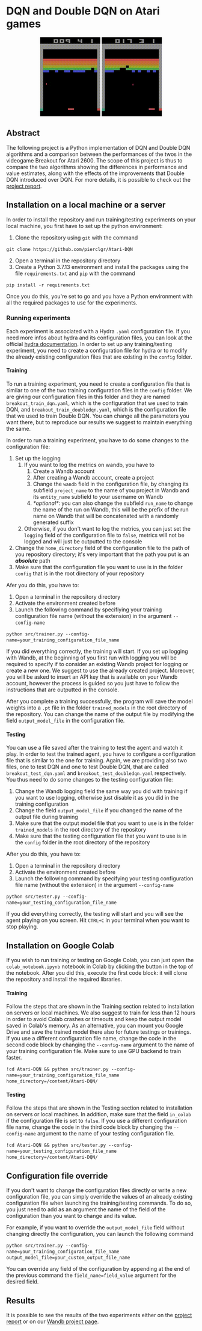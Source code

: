 # DQN and Double DQN on Atari games

<div style="text-align: center;">
<img src="https://raw.githubusercontent.com/pierclgr/Atari-DQN/main/test_videos/Breakout_DQN.gif" width="160" height="210" alt="Breakout DQN">
<img src="https://raw.githubusercontent.com/pierclgr/Atari-DQN/main/test_videos/Breakout_DoubleDQN.gif" width="160" height="210" alt="Breakout DoubleDQN">
</div>

## Abstract 

The following project is a Python implementation of DQN and Double DQN algorithms and a comparison between the 
performances of the twos in the videogame Breakout for Atari 2600. The scope of this project is thus to compare the two 
algorithms showing the differences in performance and value estimates, along with the effects of the improvements that 
Double DQN introduced over DQN.
For more details, it is possible to check out the [project report](https://github.com/pierclgr/Atari-DQN/blob/main/report/report.pdf).

## Installation on a local machine or a server
In order to install the repository and run training/testing experiments on your local machine, you first have to set up the 
python environment: 
1. Clone the repository using `git` with the command
```shell
git clone https://github.com/pierclgr/Atari-DQN
```
2. Open a terminal in the repository directory
3. Create a Python 3.7.13 environment and install the packages using the file `requirements.txt` and `pip` with the command
```shell
pip install -r requirements.txt
```

Once you do this, you're set to go and you have a Python environment with all the required packages to use for the experiments.

### Running experiments
Each experiment is associated with a Hydra `.yaml` configuration file. If you need more infos about hydra and its 
configuration files, you can look at the official [hydra documentation](https://hydra.cc/docs/intro/). In order to set 
up any training/testing experiment, you need to create a configuration file for hydra or to modify the already existing
configuration files that are existing in the `config` folder.

#### Training
To run a training experiment, you need to create a configuration file that is similar to one of the two training
configuration files in the `config` folder. We are giving our configuration files in this folder and they are named 
`breakout_train_dqn.yaml`, which is the configuration that we used to train DQN, and `breakout_train_doubledqn.yaml`, 
which is the configuration file that we used to train Double DQN. You can change all the parameters you want there, but
to reproduce our results we suggest to maintain everything the same.

In order to run a training experiment, you have to do some changes to the configuration file:
1. Set up the logging
   1. If you want to log the metrics on wandb, you have to 
      1. Create a Wandb account
      2. After creating a Wandb account, create a project
      3. Change the `wandb` field in the configuration file, by changing its subfield `project_name` to the name of you project in Wandb and its `entity_name` subfield to your username on Wandb
      4. _\*optional\*_: you can also change the subfield `run_name` to change the name of the run on Wandb, this will be the prefix of the run name on Wandb that will be concatenated with a randomly generated suffix
   2. Otherwise, if you don't want to log the metrics, you can just set the `logging` field of the configuration file to `false`, metrics will not be logged and will just be outputted to the console
2. Change the `home_directory` field of the configuration file to the path of you repository directory; it's very important that the path you put is an _**absolute**_ path
3. Make sure that the configuration file you want to use is in the folder `config` that is in the root directory of your repository

Afer you do this, you have to:
1. Open a terminal in the repository directory
2. Activate the environment created before
3. Launch the following command by specifiying your training configuration file name (without the extension) in the argument `--config-name`
```shell
python src/trainer.py --config-name=your_training_configuration_file_name
```

If you did everything correctly, the training will start. If you set up logging with Wandb, at the beginning of you first run with logging you will be required to specify if to consider an existing Wandb project for 
logging or create a new one. We suggest to use the already created project. Moreover, you will be asked to insert an API key that is available on your Wandb account, however the process is guided so you just have to follow 
the instructions that are outputted in the console.

After you complete a training successfully, the program will save the model weights into a `.pt` file in the folder `trained_models` in the root directory of the repository. You can change the name of the output file by modifying the field
`output_model_file` in the configuration file.

#### Testing
You can use a file saved after the training to test the agent and watch it play. In order to test the trained agent, you have to configure a configuration file that is similar to the one for training. Again, we are providing also two files, 
one to test DQN and one to test Double DQN, that are called `breakout_test_dqn.yaml` and `breakout_test_doubledqn.yaml` respectively. You thus need to do some changes to the testing configuration file:
1. Change the Wandb logging field the same way you did with training if you want to use logging, otherwise just disable it as you did in the training configuration
2. Change the field `output_model_file` if you changed the name of the output file during training
3. Make sure that the output model file that you want to use is in the folder `trained_models` in the root directory of the repository
4. Make sure that the testing configuration file that you want to use is in the `config` folder in the root directory of the repository

After you do this, you have to:
1. Open a terminal in the repository directory
2. Activate the environment created before
3. Launch the following command by specifying your testing configuration file name (without the extension) in the argument `--config-name`
```shell
python src/tester.py --config-name=your_testing_configuration_file_name
```

If you did everything correctly, the testing will start and you will see the agent playing on you screen. Hit `CTRL+C` in your terminal when you want to stop playing.

## Installation on Google Colab
If you wish to run training or testing on Google Colab, you can just open the `colab_notebook.ipynb` notebook in Colab by clicking the button in the top of the notebook. 
After you did this, execute the first code block: it will clone the repository and install the required libraries.

#### Training
Follow the steps that are shown in the Training section related to installation on servers or local machines. We also suggest to train for less than 12 hours in order to avoid Colab crashes or timeouts and keep the output model saved in Colab's memory. As an alternative, you can mount you Google Drive and save 
the trained model there also for future testings or trainings. If you use a different configuration file name, change the code in the second code block by changing the `--config-name` argument to the name of your training configuration file. Make sure to use GPU backend to train faster.
```shell
!cd Atari-DQN && python src/trainer.py --config-name=your_training_configuration_file_name home_directory=/content/Atari-DQN/
```

#### Testing
Follow the steps that are shown in the Testing section related to installation on servers or local machines. In addition, make sure that the field `in_colab` if the configuration file is set to `false`.
If you use a different configuration file name, change the code in the third code block by changing the `--config-name` argument to the name of your testing configuration file.
```shell
!cd Atari-DQN && python src/tester.py --config-name=your_testing_configuration_file_name home_directory=/content/Atari-DQN/
```

## Configuration file override
If you don't want to change the configuration files directly or write a new configuration file, you can simply override the values of an already existing configuration file when launching the training/testing commands. To do so, you just need to add as an argument the name of the field of the configuration than you want to change and its value.

For example, if you want to override the `output_model_file` field without changing directly the configuration, you can launch the following command
```shell
python src/trainer.py --config-name=your_training_configuration_file_name output_model_file=your_custom_output_file_name
```

You can override any field of the configuration by appending at the end of the previous command the `field_name=field_value` argument for the desired field.

## Results
It is possible to see the results of the two experiments either on the [project report](https://github.com/pierclgr/Atari-DQN/blob/main/report/report.pdf) or on our [Wandb project page](https://wandb.ai/pierclgr/AAS_project).
